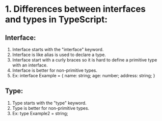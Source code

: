 # 1. Differences between interfaces and types in TypeScript:

## Interface:

1. Interface starts with the "interface" keyword.
2. Interface is like alias is used to declare a type.
3. Interface start with a curly braces so it is hard to define a primitive type with an interface.
4. Interface is better for non-primitive types.
5. Ex: interface Example = {
   name: string;
   age: number;
   address: string;
   }

## Type:

1. Type starts with the "type" keyword.
2. Type is better for non-primitive types.
3. Ex: type Example2 = string;
